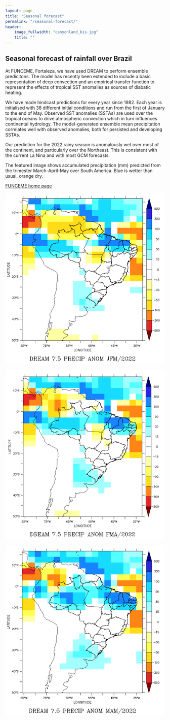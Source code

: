```yaml
---
layout: page
title: "Seasonal forecast"
permalink: "/seasonal-forecast/"
header:
    image_fullwidth: "canyonland_bis.jpg"
    title: ""
---
```


## Seasonal forecast of rainfall over Brazil

At FUNCEME, Fortaleza, we have used DREAM to perform ensemble predicitons. The model has recently been extended to include a basic representation of deep convection and an empirical transfer function to represent the effects of tropical SST anomalies as sources of diabatic heating.

We have made hindcast predictions for every year since 1982. Each year is initialised with 38 different initial conditions and run from the first of January to the end of May. Observed SST anomalies (SSTAs) are used over the tropical oceans to drive atmospheric convection which in turn influences continental hydrology. The model-generated ensemble mean precipitation correlates well with observed anomalies, both for persisted and developing SSTAs.

Our prediction for the 2022 rainy season is anomalously wet over most of the continent, and particularly over the Northeast. This is consistent with the current La Nina and with most GCM forecasts.

The featured image shows accumulated precipitation (mm) predicted from the trimester March-April-May over South America. Blue is wetter than usual, orange dry.

 [FUNCEME home page](http://www.funceme.br)

 ![MAMseasonaforecast](/images/fcst-anom-2022-JFM.png)
 
  ![MAMseasonaforecast](/images/fcst-anom-2022-FMA.png)

 ![MAMseasonaforecast](/images/fcst-anom-2022-MAM.png)
 
